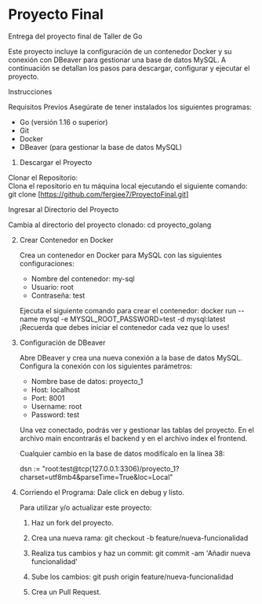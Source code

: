 # Proyecto Final  
Entrega del proyecto final de Taller de Go

Este proyecto incluye la configuración de un contenedor Docker y su conexión con DBeaver para gestionar una base de datos MySQL. A continuación se detallan los pasos para descargar, configurar y ejecutar el proyecto.

Instrucciones

Requisitos Previos
Asegúrate de tener instalados los siguientes programas:
- Go (versión 1.16 o superior)
- Git
- Docker
- DBeaver (para gestionar la base de datos MySQL)

1. Descargar el Proyecto
   
 Clonar el Repositorio:  
   Clona el repositorio en tu máquina local ejecutando el siguiente comando:
   git clone [https://github.com/fergiee7/ProyectoFinal.git]

Ingresar al Directorio del Proyecto
   
   Cambia al directorio del proyecto clonado:
   cd proyecto_golang

2. Crear Contenedor en Docker
   
   Crea un contenedor en Docker para MySQL con las siguientes configuraciones:
   - Nombre del contenedor: my-sql
   - Usuario: root
   - Contraseña: test
   
   Ejecuta el siguiente comando para crear el contenedor:
   docker run --name mysql -e MYSQL_ROOT_PASSWORD=test -d mysql:latest
   ¡Recuerda que debes iniciar el contenedor cada vez que lo uses!

3. Configuración de DBeaver
   
   Abre DBeaver y crea una nueva conexión a la base de datos MySQL. Configura la conexión con los siguientes parámetros:
   - Nombre base de datos: proyecto_1
   - Host: localhost
   - Port: 8001
   - Username: root
   - Password: test
   
   Una vez conectado, podrás ver y gestionar las tablas del proyecto. En el archivo main encontrarás el backend y en el archivo index el frontend.

   Cualquier cambio en la base de datos modifícalo en la línea 38:
   
   dsn := "root:test@tcp(127.0.0.1:3306)/proyecto_1?charset=utf8mb4&parseTime=True&loc=Local"

4. Corriendo el Programa:
   Dale click en debug y listo.
   
   Para utilizar y/o actualizar este proyecto:
   1. Haz un fork del proyecto.
   2. Crea una nueva rama:
      git checkout -b feature/nueva-funcionalidad
   3. Realiza tus cambios y haz un commit:
      git commit -am 'Añadir nueva funcionalidad'
      
   5. Sube los cambios:
      git push origin feature/nueva-funcionalidad
      
   7. Crea un Pull Request.


   
